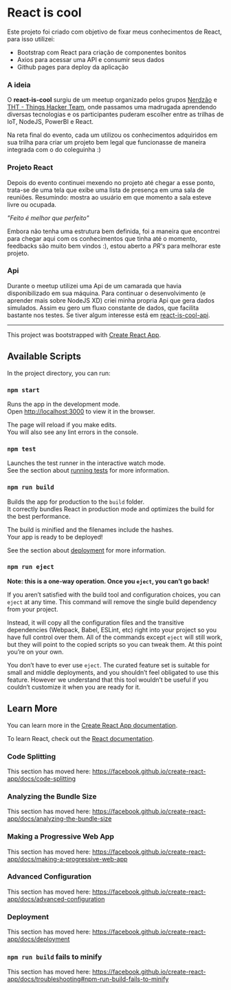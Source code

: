 # React is cool

Este projeto foi criado com objetivo de fixar meus conhecimentos de React, para isso utilizei:
- Bootstrap com React para criação de componentes bonitos
- Axios para acessar uma API e consumir seus dados
- Github pages para deploy da aplicação

### A ideia

O **react-is-cool** surgiu de um meetup organizado pelos grupos [Nerdzão](https://www.meetup.com/pt-BR/Nerdzao/) e [THT - Things Hacker Team](https://www.meetup.com/pt-BR/THT-Things-Hacker-Team/), onde passamos uma madrugada aprendendo diversas tecnologias e os participantes puderam escolher entre as trilhas de IoT, NodeJS, PowerBI e React.

Na reta final do evento, cada um utilizou os conhecimentos adquiridos em sua trilha para criar um projeto bem legal que funcionasse de maneira integrada com o do coleguinha :)

### Projeto React

Depois do evento continuei mexendo no projeto até chegar a esse ponto, trata-se de uma tela que exibe uma lista de presença em uma sala de reuniões. Resumindo: mostra ao usuário em que momento a sala esteve livre ou ocupada.

_"Feito é melhor que perfeito"_

Embora não tenha uma estrutura bem definida, foi a maneira que encontrei para chegar aqui com os conhecimentos que tinha até o momento, feedbacks são muito bem vindos :), estou aberto a _PR's_ para melhorar este projeto.

### Api

Durante o meetup utilizei uma Api de um camarada que havia disponibilizado em sua máquina. Para continuar o desenvolvimento (e aprender mais sobre NodeJS XD) criei minha propria Api que gera dados simulados. Assim eu gero um fluxo constante de dados, que facilita bastante nos testes. Se tiver algum interesse está em [react-is-cool-api](https://github.com/leonardorcamargo/react-is-cool-api).

---

This project was bootstrapped with [Create React App](https://github.com/facebook/create-react-app).

## Available Scripts

In the project directory, you can run:

### `npm start`

Runs the app in the development mode.<br>
Open [http://localhost:3000](http://localhost:3000) to view it in the browser.

The page will reload if you make edits.<br>
You will also see any lint errors in the console.

### `npm test`

Launches the test runner in the interactive watch mode.<br>
See the section about [running tests](https://facebook.github.io/create-react-app/docs/running-tests) for more information.

### `npm run build`

Builds the app for production to the `build` folder.<br>
It correctly bundles React in production mode and optimizes the build for the best performance.

The build is minified and the filenames include the hashes.<br>
Your app is ready to be deployed!

See the section about [deployment](https://facebook.github.io/create-react-app/docs/deployment) for more information.

### `npm run eject`

**Note: this is a one-way operation. Once you `eject`, you can’t go back!**

If you aren’t satisfied with the build tool and configuration choices, you can `eject` at any time. This command will remove the single build dependency from your project.

Instead, it will copy all the configuration files and the transitive dependencies (Webpack, Babel, ESLint, etc) right into your project so you have full control over them. All of the commands except `eject` will still work, but they will point to the copied scripts so you can tweak them. At this point you’re on your own.

You don’t have to ever use `eject`. The curated feature set is suitable for small and middle deployments, and you shouldn’t feel obligated to use this feature. However we understand that this tool wouldn’t be useful if you couldn’t customize it when you are ready for it.

## Learn More

You can learn more in the [Create React App documentation](https://facebook.github.io/create-react-app/docs/getting-started).

To learn React, check out the [React documentation](https://reactjs.org/).

### Code Splitting

This section has moved here: https://facebook.github.io/create-react-app/docs/code-splitting

### Analyzing the Bundle Size

This section has moved here: https://facebook.github.io/create-react-app/docs/analyzing-the-bundle-size

### Making a Progressive Web App

This section has moved here: https://facebook.github.io/create-react-app/docs/making-a-progressive-web-app

### Advanced Configuration

This section has moved here: https://facebook.github.io/create-react-app/docs/advanced-configuration

### Deployment

This section has moved here: https://facebook.github.io/create-react-app/docs/deployment

### `npm run build` fails to minify

This section has moved here: https://facebook.github.io/create-react-app/docs/troubleshooting#npm-run-build-fails-to-minify
